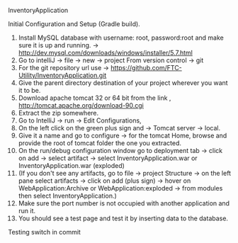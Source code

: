 InventoryApplication

Initial Configuration and Setup (Gradle build).

1. Install MySQL database with username: root, password:root and make sure it is up and running. 
    -> http://dev.mysql.com/downloads/windows/installer/5.7.html
2. Go to intelliJ -> file -> new -> project From version control -> git
3. For the git repository url use -> https://github.com/FTC-Utility/InventoryApplication.git
4. Give the parent directory destination of your project wherever you want it to be. 
5. Download apache tomcat 32 or 64 bit from the link , http://tomcat.apache.org/download-90.cgi
5. Extract the zip somewhere. 
7. Go to IntelliJ -> run -> Edit Configurations,
8. On the left click on the green plus sign and -> Tomcat server -> local. 
9. Give it a name and go to configure -> for the tomcat Home, browse and provide the root of tomcat folder the one you extracted.
10. On the run/debug configuration window go to deployment tab -> click on add -> select artifact -> select InventoryApplication.war or InventoryApplication.war (exploded)
12. (If you don't see any artifacts, go to file -> project Structure -> on the left pane select artifacts -> click on add (plus sign) -> hover on WebApplication:Archive or WebApplication:exploded -> from modules then select InventoryApplication.)
14. Make sure the port number is not occupied with another application and run it.
15. You should see a test page and test it by inserting data to the database.

Testing switch in commit